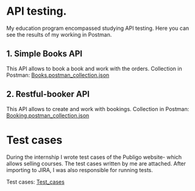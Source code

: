 # API testing. 

My education program encompassed studying API testing. Here you can see the results of my working in Postman.

## 1. Simple Books API
This API allows to book a book and work with the orders. 
Collection in Postman: [Books.postman_collection.json](Books.postman_collection.json)


## 2. Restful-booker API
This API allows to create and work with bookings.
Collection in Postman: [Booking.postman_collection.json](Booking.postman_collection.json)


# Test cases
During the internship I wrote test cases of the Publigo website- which allows selling courses. The test cases written by me are attached. After importing to JIRA, I was also responsible for running tests.

Test cases: [Test_cases](Test_cases)
